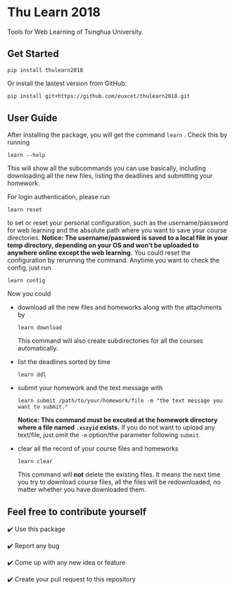 # Thu Learn 2018

Tools for Web Learning of Tsinghua University.

## Get Started
```
pip install thulearn2018
```

Or install the lastest version from GitHub:

```bash
pip install git+https://github.com/euxcet/thulearn2018.git
```

## User Guide

After installing the package, you will get the command `learn` . Check this by running 

```
learn --help
```

This will show all the subcommands you can use basically, including downloading all the new files, listing the deadlines and submitting your homework.

For login authentication, please run 

```
learn reset
```

to set or reset your personal configuration, such as the username/password for web learning and the absolute path where you want to save your course directories. **Notice: The username/password is saved to a local file in your temp directory, depending on your OS and won't be uploaded to anywhere online except the web learning.** You could reset the configuration by rerunning the command. Anytime you want to check the config, just run 

```
learn config
```

Now you could 

- download all the new files and homeworks along with the attachments by

  ```
  learn download
  ```
  
	This command will also create subdirectories for all the courses automatically. 

- list the deadlines sorted by time

  ```
  learn ddl
  ```

- submit your homework and the text message with 

  ```
  learn submit /path/to/your/homework/file -m "the text message you want to submit."
  ```

  **Notice: This command must be excuted at the homework directory where a file named `.xszyid` exists.**
  If you do not want to upload any text/file, just omit the `-m` option/the parameter following `submit`. 

- clear all the record of your course files and homeworks

  ```
  learn clear
  ```

  This command will **not** delete the existing files. It means the next time you try to download course files, all the files will be redownloaded, no matter whether you have downloaded them. 


## Feel free to contribute yourself

:heavy_check_mark: Use this package

:heavy_check_mark: Report any bug

:heavy_check_mark: ​Come up with any new idea or feature

:heavy_check_mark: Create your pull request to this repository

